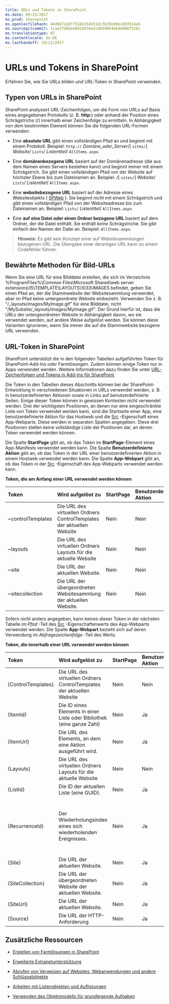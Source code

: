 ```yaml
---
title: URLs und Tokens in SharePoint
ms.date: 09/25/2017
ms.prod: sharepoint
ms.openlocfilehash: 46db672ebf75166154351dc3b35b89ec803914e6
ms.sourcegitcommit: 1cae27d85ee691d976e2c085986466de088f526c
ms.translationtype: HT
ms.contentlocale: de-DE
ms.lasthandoff: 10/13/2017
---
```

# <a name="urls-and-tokens-in-sharepoint"></a>URLs und Tokens in SharePoint
Erfahren Sie, wie Sie URLs bilden und URL-Token in SharePoint verwenden.

## <a name="types-of-urls-in-sharepoint"></a>Typen von URLs in SharePoint
<a name="TypesOfURLs"> </a>

SharePoint analysiert URL-Zeichenfolgen, um die Form von URLs auf Basis eines angegebenen Protokolls (z. B. **http:**) oder anhand der Position eines Schrägstrichs (/) innerhalb einer Zeichenfolge zu ermitteln. In Abhängigkeit von dem bestimmten Element können Sie die folgenden URL-Formen verwenden:
  
    
    

- Eine **absolute URL** gibt einen vollständigen Pfad an und beginnt mit einem Protokoll. Beispiel: `http://` _Domäne_oder_Server_/[ `sites/`] _Website_/ `Lists`/ _Listentitel_/ `AllItems.aspx`.
    
  
- Eine **domänenbezogene URL** basiert auf der Domänenadresse (die aus dem Namen eines Servers bestehen kann) und beginnt immer mit einem Schrägstrich. Sie gibt einen vollständigen Pfad von der Website auf höchster Ebene bis zum Dateinamen an. Beispiel: /[ `sites/`] _Website_/ `Lists`/ _Listentitel_/ `AllItems.aspx`. 
    
  
- Eine **websitebezogene URL** basiert auf der Adresse eines Websiteobjekts ( [SPWeb](https://msdn.microsoft.com/library/Microsoft.SharePoint.SPWeb.aspx) ). Sie beginnt _nicht_ mit einem Schrägstrich und gibt einen vollständigen Pfad von der Websiteadresse bis zum Dateinamen an. Beispiel: `Lists/` _Listentitel_/ `AllItems.aspx`.
    
  
- Eine **auf eine Datei oder einen Ordner bezogene URL** basiert auf dem Ordner, der die Datei enthält. Sie enthält _keine_ Schrägstriche. Sie gibt einfach den Namen der Datei an. Beispiel: `AllItems.aspx`.
    
  

> **Hinweis:** Es gibt kein Konzept einer auf Websitesammlungen bezogenen URL. Die Übergabe einer derartigen URL kann zu einem Codefehler führen. 
  
    
    


## <a name="good-practice-for-image-urls"></a>Bewährte Methoden für Bild-URLs
<a name="GoodPracticeImageURL"> </a>

Wenn Sie eine URL für eine Bilddatei erstellen, die sich im Verzeichnis %ProgramFiles%\\Common Files\\Microsoft Shared\\web server extensions\\15\\TEMPLATE\\LAYOUTS\\1033\\IMAGES befindet, geben Sie einen Pfad an, der die Stammwebsite der Websitesammlung verwendet, aber im Pfad keine untergeordnete Website einbezieht. Verwenden Sie z. B. "/_layouts/images/MyImage.gif" für eine Bilddatei, nicht "/MySubsite/_layouts/images/MyImage.gif". Der Grund hierfür ist, dass die URLs der untergeordneten Website in Abhängigkeit davon, wo sie verwendet werden, auf andere Weise aufgelöst werden. Sie können diese Varianten ignorieren, wenn Sie immer die auf die Stammwebsite bezogene URL verwenden.
  
    
    

## <a name="url-tokens-in-sharepoint"></a>URL-Token in SharePoint
<a name="URLtokens"> </a>

SharePoint unterstützt die in den folgenden Tabellen aufgeführten Token für SharePoint-Add-Ins oder Farmlösungen. Zudem können einige Token nur in Apps verwendet werden. Weitere Informationen dazu finden Sie unter  [URL-Zeichenfolgen und Tokens in Add-Ins für SharePoint](http://msdn.microsoft.com/library/800ec8cd-a448-46bc-b41e-d4030eeb4048%28Office.15%29.aspx).
  
    
    
Die Token in den Tabellen dieses Abschnitts können bei der SharePoint-Entwicklung in verschiedenen Situationen in URLs verwendet werden, z. B. in benutzerdefinierten Aktionen sowie in Links auf benutzerdefinierte Seiten. Einige dieser Token können in gewissen Kontexten nicht verwendet werden. Drei der wichtigsten Positionen, an denen nur eine eingeschränkte Liste von Token verwendet werden kann, sind die Startseite einer App, eine benutzerdefinierte Aktion für das Hostweb und die  [Src](https://msdn.microsoft.com/library/Microsoft.SharePoint.WebControls.SPAppIFrame.Src.aspx) -Eigenschaft eines App-Webparts. Diese werden in separaten Spalten angegeben. Diese drei Positionen stellen keine vollständige Liste der Positionen dar, an denen Token verwendet werden können.
  
    
    
Die Spalte **StartPage** gibt an, ob das Token im **StartPage**-Element eines App-Manifests verwendet werden kann. Die Spalte **Benutzerdefinierte Aktion** gibt an, ob das Token in der URL einer benutzerdefinierten Aktion in einem Hostweb verwendet werden kann. Die Spalte **App-Webpart** gibt an, ob das Token in der [Src](https://msdn.microsoft.com/library/Microsoft.SharePoint.WebControls.SPAppIFrame.Src.aspx) -Eigenschaft des App-Webparts verwendet werden kann.
  
    
    

**Token, die am Anfang einer URL verwendet werden können**


|**Token**|**Wird aufgelöst zu**|**StartPage**|**Benutzerdefinierte Aktion**|**App-Webpart**|**Bemerkungen**|
|:-----|:-----|:-----|:-----|:-----|:-----|
|~controlTemplates  <br/> |Die URL des virtuellen Ordners ControlTemplates der aktuellen Website  <br/> |Nein  <br/> |Nein  <br/> |Nein  <br/> ||
|~layouts  <br/> |Die URL des virtuellen Ordners Layouts für die aktuelle Website  <br/> |Nein  <br/> |Nein  <br/> |Nein  <br/> ||
|~site  <br/> |Die URL der aktuellen Website.  <br/> |Nein  <br/> |Nein  <br/> |Ja  <br/> ||
|~sitecollection  <br/> |Die URL der übergeordneten Websitesammlung der aktuellen Website.  <br/> |Nein  <br/> |Nein  <br/> |Ja  <br/> ||
   
Sofern nicht anders angegeben, kann keines dieser Token in der nächsten Tabelle im  *Pfad*  -Teil des [Src](https://msdn.microsoft.com/library/Microsoft.SharePoint.WebControls.SPAppIFrame.Src.aspx) -Eigenschaftenwerts des App-Webparts verwendet werden. Die Spalte **App-Webpart** bezieht sich auf deren Verwendung im *Abfragezeichenfolge*  -Teil des Werts.
  
    
    

**Token, die innerhalb einer URL verwendet werden können**


|**Token**|**Wird aufgelöst zu**|**StartPage**|**Benutzerdefinierte Aktion**|**App-Webpart**|**Bemerkungen**|
|:-----|:-----|:-----|:-----|:-----|:-----|
|{ControlTemplates}  <br/> |Die URL des virtuellen Ordners ControlTemplates der aktuellen Website  <br/> |Nein  <br/> |Nein  <br/> |Nein  <br/> ||
|{ItemId}  <br/> |Die ID eines Elements in einer Liste oder Bibliothek (eine ganze Zahl)  <br/> |Nein  <br/> |Ja  <br/> |Nein  <br/> ||
|{ItemUrl}  <br/> |Die URL des Elements, an dem eine Aktion ausgeführt wird.  <br/> |Nein  <br/> |Ja  <br/> |Nein  <br/> ||
|{Layouts}  <br/> |Die URL des virtuellen Ordners Layouts für die aktuelle Website  <br/> |Nein  <br/> |Nein  <br/> |Nein  <br/> ||
|{ListId}  <br/> |Die ID der aktuellen Liste (eine GUID).  <br/> |Nein  <br/> |Ja  <br/> |Nein  <br/> ||
|{RecurrenceId}  <br/> |Der Wiederholungsindex eines sich wiederholenden Ereignisses.  <br/> |Nein  <br/> |Ja  <br/> |Nein  <br/> |In Kontextmenüs von Listenelementen wird die Verwendung dieses Tokens nicht unterstützt.  <br/> |
|{Site}  <br/> |Die URL der aktuellen Website.  <br/> |Nein  <br/> |Ja  <br/> |Ja  <br/> ||
|{SiteCollection}  <br/> |Die URL der übergeordneten Website der aktuellen Website.  <br/> |Nein  <br/> |Ja  <br/> |Ja  <br/> ||
|{SiteUrl}  <br/> |Die URL der aktuellen Website.  <br/> |Nein  <br/> |Ja  <br/> |Nein  <br/> ||
|{Source}  <br/> |Die URL der HTTP-Anforderung  <br/> |Nein  <br/> |Ja  <br/> |Nein  <br/> ||
   

## <a name="additional-resources"></a>Zusätzliche Ressourcen
<a name="SP15URLS_addlresources"> </a>


-  
  [Erstellen von Farmlösungen in SharePoint](https://msdn.microsoft.com/en-us/library/office/jj163902.aspx)
    
  
-  [Erweiterte Extranetunterstützung](http://msdn.microsoft.com/library/21d67796-23c5-4339-8f0e-124208d21ab2%28Office.15%29.aspx)
    
  
-  [Abrufen von Verweisen auf Websites, Webanwendungen und andere Schlüsselobjekte](http://msdn.microsoft.com/library/8623ef1d-e3cc-426c-84a3-6379e0ae284f%28Office.15%29.aspx)
    
  
-  [Arbeiten mit Listenobjekten und Auflistungen](http://msdn.microsoft.com/library/d4167b10-6f1e-49f1-8b22-16ce20012a27%28Office.15%29.aspx)
    
  
-  [Verwenden des Objektmodells für grundlegende Aufgaben](http://msdn.microsoft.com/library/94d6898d-6a0f-43a7-ad06-1b27ec6916ea%28Office.15%29.aspx)
    
  
